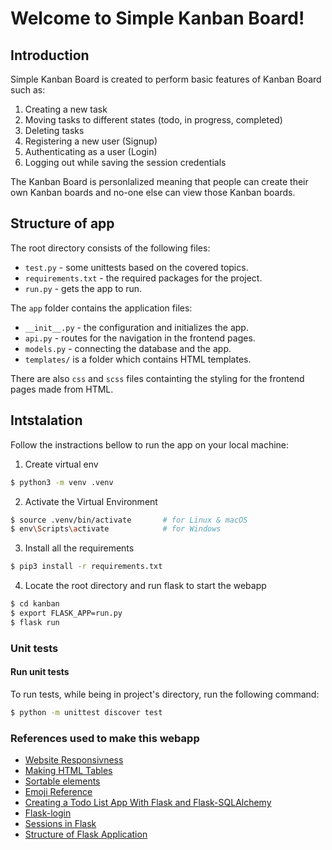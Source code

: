 # Welcome to Simple Kanban Board!
## Introduction
Simple Kanban Board is created to perform basic features of Kanban Board such as:
1. Creating a new task
2. Moving tasks to different states (todo, in progress, completed)
3. Deleting tasks
4. Registering a new user (Signup)
5. Authenticating as a user (Login)
6. Logging out while saving the session credentials

The Kanban Board is personlalized meaning that people can create their own Kanban boards and no-one else can view those Kanban boards.

## Structure of app

The root directory consists of the following files:

- `test.py`  - some unittests based on the covered topics.
- `requirements.txt` - the required packages for the project.
- `run.py`  - gets the app to run.

The `app` folder contains the application files:

- `__init__.py` - the configuration and initializes the app.
- `api.py` - routes for the navigation in the frontend pages.
- `models.py`  - connecting the database and the app.
- `templates/` is a folder which contains HTML templates.

There are also `css` and `scss` files containting the styling for the frontend pages made from HTML. 


## Intstalation
Follow the instractions bellow to run the app on your local machine:

1. Create virtual env
```bash
$ python3 -m venv .venv  
```
2. Activate the Virtual Environment
```bash
$ source .venv/bin/activate       # for Linux & macOS
$ env\Scripts\activate            # for Windows
```
3. Install all the requirements
```bash
$ pip3 install -r requirements.txt
```
4. Locate the root directory and run flask to start the webapp
```bash
$ cd kanban
$ export FLASK_APP=run.py
$ flask run
```

### Unit tests
#### Run unit tests
To run tests, while being in project's directory, run the following command:
```bash
$ python -m unittest discover test
```
        
        
### References used to make this webapp
- [Website Responsivness](https://www.w3schools.com/css/css_rwd_viewport.asp)
- [Making HTML Tables](https://www.w3schools.com/html/html_tables.asp)
- [Sortable elements](https://jqueryui.com/sortable/)
- [Emoji Reference](https://www.w3schools.com/charsets/ref_emoji.asp)
- [Creating a Todo List App With Flask and Flask-SQLAlchemy](https://www.youtube.com/watch?v=4kD-GRF5VPs)
- [Flask-login](https://flask-login.readthedocs.io/en/latest/)
- [Sessions in Flask](https://docs.sqlalchemy.org/en/14/orm/session_basics.html)
- [Structure of Flask Application](https://flask.palletsprojects.com/en/0.12.x/patterns/packages/)
        
        

